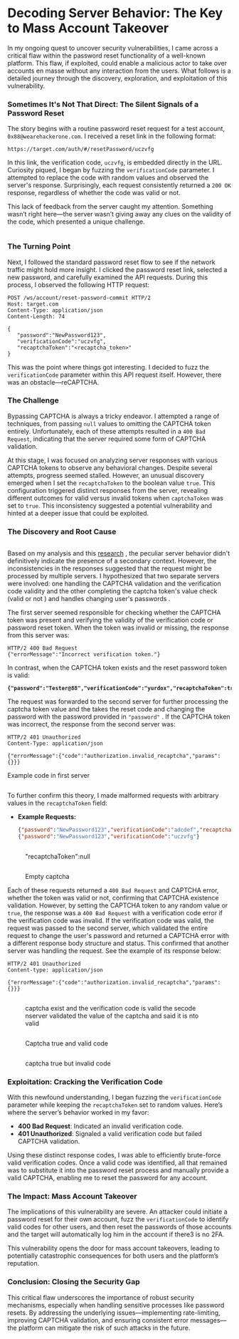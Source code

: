 # Decoding Server Behavior: The Key to Mass Account Takeover

In my ongoing quest to uncover security vulnerabilities, I came across a critical flaw within the password reset functionality of a well-known platform. This flaw, if exploited, could enable a malicious actor to take over accounts en masse without any interaction from the users. What follows is a detailed journey through the discovery, exploration, and exploitation of this vulnerability.

### Sometimes It's Not That Direct: The Silent Signals of a Password Reset

The story begins with a routine password reset request for a test account, `0x88@wearehackerone.com`. I received a reset link in the following format:

```
https://target.com/auth/#/resetPassword/uczvfg
```

In this link, the verification code, `uczvfg`, is embedded directly in the URL. Curiosity piqued, I began by fuzzing the `verificationCode` parameter. I attempted to replace the code with random values and observed the server's response. Surprisingly, each request consistently returned a `200 OK` response, regardless of whether the code was valid or not.

This lack of feedback from the server caught my attention. Something wasn’t right here—the server wasn’t giving away any clues on the validity of the code, which presented a unique challenge.

<figure><img src="../.gitbook/assets/image (14).png" alt=""><figcaption></figcaption></figure>

### The Turning Point

Next, I followed the standard password reset flow to see if the network traffic might hold more insight. I clicked the password reset link, selected a new password, and carefully examined the API requests. During this process, I observed the following HTTP request:

```http
POST /ws/account/reset-password-commit HTTP/2
Host: target.com
Content-Type: application/json
Content-Length: 74

{
   "password":"NewPassword123",
   "verificationCode":"uczvfg",
   "recaptchaToken":"<recaptcha_token>"
}
```

This was the point where things got interesting. I decided to fuzz the `verificationCode` parameter within this API request itself. However, there was an obstacle—reCAPTCHA.

### The Challenge

Bypassing CAPTCHA is always a tricky endeavor. I attempted a range of techniques, from passing `null` values to omitting the CAPTCHA token entirely. Unfortunately, each of these attempts resulted in a `400 Bad Request`, indicating that the server required some form of CAPTCHA validation.

At this stage, I was focused on analyzing server responses with various CAPTCHA tokens to observe any behavioral changes. Despite several attempts, progress seemed stalled. However, an unusual discovery emerged when I set the `recaptchaToken` to the boolean value `true`. This configuration triggered distinct responses from the server, revealing different outcomes for valid versus invalid tokens when `captchaToken` was set to `true`. This inconsistency suggested a potential vulnerability and hinted at a deeper issue that could be exploited.

### The Discovery and Root Cause

<figure><img src="../.gitbook/assets/image (10) (1).png" alt=""><figcaption></figcaption></figure>

Based on my analysis and this [research](https://www.youtube.com/watch?v=hWmXEAi9z5w) , the peculiar server behavior didn't definitively indicate the presence of a secondary context. However, the inconsistencies in the responses suggested that the request might be processed by multiple servers. I hypothesized that two separate servers were involved: one handling the CAPTCHA validation and the verification code validity and  the other completing the captcha token's value check (valid or not )  and handles changing user's passwords .

The first server seemed responsible for checking whether the CAPTCHA token was present and verifying the validity of the verification code or password reset token. When the token was invalid or missing, the response from this server was:

```http
HTTP/2 400 Bad Request
{"errorMessage":"Incorrect verification token."}
```

In contrast, when the CAPTCHA token exists and the reset password token is valid:

<pre class="language-json"><code class="lang-json"><strong>{"password":"Tester@88","verificationCode":"yurdox","recaptchaToken":true}
</strong></code></pre>

The request was forwarded to the second server for further processing the captcha token value and the takes the reset code and changing the password with the password provided in `"password"` . If  the CAPTCHA token was incorrect, the response from the second server was:

```http
HTTP/2 401 Unauthorized
Content-Type: application/json

{"errorMessage":{"code":"authorization.invalid_recaptcha","params":{}}}
```

Example code in first server&#x20;

```php
```

To further confirm this theory, I made malformed requests with arbitrary values in the `recaptchaToken` field:

*   **Example Requests:**

    ```json
    {"password":"NewPassword123","verificationCode":"adcdef","recaptchaToken":null}
    {"password":"NewPassword123","verificationCode":"uczvfg"}
    ```

<figure><img src="../.gitbook/assets/image (3) (1) (1) (1) (1) (1) (1).png" alt=""><figcaption><p>"recaptchaToken":null</p></figcaption></figure>

<figure><img src="../.gitbook/assets/image (4) (1) (1) (1) (1).png" alt=""><figcaption><p>Empty captcha</p></figcaption></figure>

Each of these requests returned a `400 Bad Request` and CAPTCHA error, whether the token was valid or not, confirming that CAPTCHA existence validation. However, by setting the CAPTCHA token to any random value or `true`, the response was a `400 Bad Request` with a verification code error if the verification code  was invalid. If the verification code was valid, the request was passed to the second server, which validated the entire request to change the user's password and returned a CAPTCHA error with a different response body structure and status. This confirmed that another server was handling the request. See the example of its response below:

```http
HTTP/2 401 Unauthorized
Content-type: application/json

{"errorMessage":{"code":"authorization.invalid_recaptcha","params":{}}}
```

<figure><img src="../.gitbook/assets/image (5) (1) (1) (1).png" alt=""><figcaption><p>captcha exist and the verification code is valid the secode nserver validated the value of the captcha and said it is nto valid</p></figcaption></figure>

<figure><img src="../.gitbook/assets/image (7) (1) (1).png" alt=""><figcaption><p>Captcha true and valid code</p></figcaption></figure>

<figure><img src="../.gitbook/assets/image (9) (1).png" alt=""><figcaption><p>captcha true but invalid code</p></figcaption></figure>

### Exploitation: Cracking the Verification Code

With this newfound understanding, I began fuzzing the `verificationCode` parameter while keeping the `recaptchaToken` set to random values. Here’s where the server’s behavior worked in my favor:

* **400 Bad Request**: Indicated an invalid verification code.
* **401 Unauthorized**: Signaled a valid verification code but failed CAPTCHA validation.

Using these distinct response codes, I was able to efficiently brute-force valid verification codes. Once a valid code was identified, all that remained was to substitute it into the password reset process and manually provide a valid CAPTCHA, enabling me to reset the password for any account.

### The Impact: Mass Account Takeover

The implications of this vulnerability are severe. An attacker could initiate a password reset for their own account, fuzz the `verificationCode` to identify valid codes for other users, and then reset the passwords of those accounts and the target will  automatically log him in the account if there3 is no 2FA.

This vulnerability opens the door for mass account takeovers, leading to potentially catastrophic consequences for both users and the platform’s reputation.

### Conclusion: Closing the Security Gap

This critical flaw underscores the importance of robust security mechanisms, especially when handling sensitive processes like password resets. By addressing the underlying issues—implementing rate-limiting, improving CAPTCHA validation, and ensuring consistent error messages—the platform can mitigate the risk of such attacks in the future.
